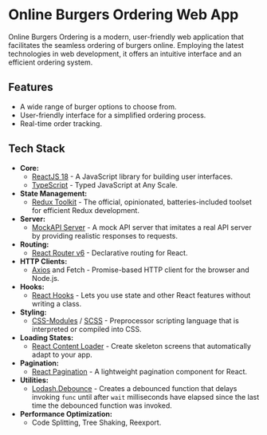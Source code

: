 # Online Burgers Ordering Web App

Online Burgers Ordering is a modern, user-friendly web application that facilitates the seamless ordering of burgers online. Employing the latest technologies in web development, it offers an intuitive interface and an efficient ordering system.

## Features

- A wide range of burger options to choose from.
- User-friendly interface for a simplified ordering process.
- Real-time order tracking.

## Tech Stack

- **Core:**
  - [ReactJS 18](https://reactjs.org/) - A JavaScript library for building user interfaces.
  - [TypeScript](https://www.typescriptlang.org/) - Typed JavaScript at Any Scale.
- **State Management:**
  - [Redux Toolkit](https://redux-toolkit.js.org/) - The official, opinionated, batteries-included toolset for efficient Redux development.
- **Server:**
  - [MockAPI Server](https://www.mockapi.io/) - A mock API server that imitates a real API server by providing realistic responses to requests.
- **Routing:**
  - [React Router v6](https://reactrouter.com/) - Declarative routing for React.
- **HTTP Clients:**
  - [Axios](https://axios-http.com/) and Fetch - Promise-based HTTP client for the browser and Node.js.
- **Hooks:**
  - [React Hooks](https://reactjs.org/docs/hooks-intro.html) - Lets you use state and other React features without writing a class.
- **Styling:**
  - [CSS-Modules](https://github.com/css-modules/css-modules) / [SCSS](https://sass-lang.com/) - Preprocessor scripting language that is interpreted or compiled into CSS.
- **Loading States:**
  - [React Content Loader](https://github.com/danilowoz/react-content-loader) - Create skeleton screens that automatically adapt to your app.
- **Pagination:**
  - [React Pagination](https://github.com/AdeleD/react-paginate) - A lightweight pagination component for React.
- **Utilities:**
  - [Lodash.Debounce](https://lodash.com/docs/#debounce) - Creates a debounced function that delays invoking `func` until after `wait` milliseconds have elapsed since the last time the debounced function was invoked.
- **Performance Optimization:**
  - Code Splitting, Tree Shaking, Reexport.
